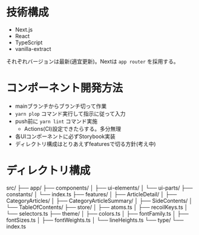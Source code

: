 # 技術構成
- Next.js
- React
- TypeScript
- vanilla-extract

それぞれバージョンは最新(適宜更新)。Nextは `app router` を採用する。

# コンポーネント開発方法
- mainブランチからブランチ切って作業
- `yarn plop` コマンド実行して指示に従って入力
- push前に `yarn lint` コマンド実施
  - Actions(CI)設定できたらする。多分無理
- 各UIコンポーネントに必ずStorybook実装
- ディレクトリ構成はとりあえずfeaturesで切る方針(考え中)

# ディレクトリ構成
src/
├── app/
├── components/
│   ├── ui-elements/
│   └── ui-parts/
├── constants/
│   └── index.ts
├── features/
│   ├── ArticleDetail/
│   ├── CategoryArticles/
│   ├── CategoryArticleSummary/
│   ├── SideContents/
│   └── TableOfContents/
├── store/
│   ├── atoms.ts
│   ├── recoilKeys.ts
│   └── selectors.ts
├── theme/
│   ├── colors.ts
│   ├── fontFamily.ts
│   ├── fontSizes.ts
│   ├── fontWeights.ts
│   └── lineHeights.ts
└── type/
    └── index.ts
